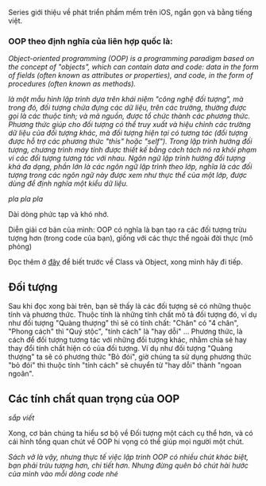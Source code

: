 Series giới thiệu về phát triển phầm mềm trên iOS, ngắn gọn và bằng tiếng việt.

### OOP theo định nghĩa của liên hợp quốc là:
_Object-oriented programming (OOP) is a programming paradigm based on the concept of "objects", which can contain data and code: data in the form of fields (often known as attributes or properties), and code, in the form of procedures (often known as methods)._

_là một mẫu hình lập trình dựa trên khái niệm "công nghệ đối tượng", mà trong đó, đối tượng chứa đựng các dữ liệu, trên các trường, thường được gọi là các thuộc tính; và mã nguồn, được tổ chức thành các phương thức. Phương thức giúp cho đối tượng có thể truy xuất và hiệu chỉnh các trường dữ liệu của đối tượng khác, mà đối tượng hiện tại có tương tác (đối tượng được hỗ trợ các phương thức "this" hoặc "self"). Trong lập trình hướng đối tượng, chương trình máy tính được thiết kế bằng cách tách nó ra khỏi phạm vi các đối tượng tương tác với nhau. Ngôn ngữ lập trình hướng đối tượng khá đa dạng, phần lớn là các ngôn ngữ lập trình theo lớp, nghĩa là các đối tượng trong các ngôn ngữ này được xem như thực thể của một lớp, được dùng để định nghĩa một kiểu dữ liệu._

_pla pla pla_

Dài dòng phức tạp và khó nhớ.

Diễn giải cơ bản của mình: OOP có nghĩa là bạn tạo ra các đối tượng trừu tượng hơn (trong code của bạn), giống với các thực thể ngoài đời thực (mô phỏng)

Đọc thêm ở [đây](https://github.com/slavril/iOS-my-experience-iOS-va-kinh-nghiem-cua-ban-/blob/master/Class%20or%20Instance.md) để biết trước về Class và Object, xong mình hãy đi tiếp.

## Đối tượng
Sau khi đọc xong bài trên, bạn sẽ thấy là các đối tượng sẽ có những thuộc tính và phương thức.
Thuộc tính là những tính chất mô tả đối tượng đó, ví dụ như đối tượng "Quàng thượng" thì sẽ có tính chất: "Chân" có "4 chân", "Phong cách" thì "Quý stộc", "tính cách" là "hay dỗi" ...
Phương thức, là cách để đối tượng tương tác với những đối tượng khác, nhằm chia sẻ hay thay đổi tính chất hiện có của đối tượng. Ví dụ như đối tượng "Quàng thượng" ta sẽ có phương thức "Bỏ đói", giờ chúng ta sử dụng phương thức "bỏ đói" thì thuộc tính "tính cách" sẽ chuyển từ "hay dỗi" thành "ngoan ngoãn".

## Các tính chất quan trọng của OOP
_sắp viết_

Xong, cơ bản chúng ta hiểu sơ bộ về Đối tượng một cách cụ thể hơn, và có cái hình tổng quan chút về OOP hi vọng có thể giúp mọi người một chút.

_Sách vở là vậy, nhưng thực tế việc lập trình OOP có nhiều chút khác biệt, bạn phải trừu tượng hơn, chi tiết hơn. Nhưng đừng quên bỏ chút hài hước của mình vào mỗi dòng code nhé_
